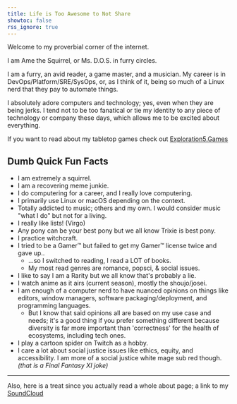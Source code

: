 ```yaml
---
title: Life is Too Awesome to Not Share
showtoc: false
rss_ignore: true
---
```


Welcome to my proverbial corner of the internet.

I am Ame the Squirrel, or Ms. D.O.S. in furry circles.

I am a furry, an avid reader, a game master, and a musician.
My career is in DevOps/Platform/SRE/SysOps, or, as I think of it, being so much of a Linux nerd that they pay to automate things.

I absolutely adore computers and technology; yes, even when they are being jerks. I tend not to be too fanatical or tie my identity to any piece of technology or company these days, which allows me to be excited about everything.

If you want to read about my tabletop games check out [Exploration5.Games](https://exploration5.games)

## Dumb Quick Fun Facts

- I am extremely a squirrel.
- I am a recovering meme junkie.
- I do computering for a career, and I really love computering.
- I primarily use Linux or macOS depending on the context.
- Totally addicted to music; others and my own. I would consider music "what I do" but not for a living.
- I really like lists! (Virgo)
- Any pony can be your best pony but we all know Trixie is best pony.
- I practice witchcraft.
- I tried to be a Gamer™ but failed to get my Gamer™ license twice and gave up..
  - …so I switched to reading, I read a LOT of books.
  - My most read genres are romance, popsci, & social issues.
- I like to say I am a Rarity but we all know that's probably a lie.
- I watch anime as it airs (current season), mostly the shoujo/josei.
- I am enough of a computer nerd to have nuanced opinions on things like editors, window managers, software packaging/deployment, and programming languages.
  - But I know that said opinions all are based on my use case and needs; it's a good thing if you prefer something different because diversity is far more important than 'correctness' for the health of ecosystems, including tech ones.
- I play a cartoon spider on Twitch as a hobby.
- I care a lot about social justice issues like ethics, equity, and accessibility. I am more of a social justice white mage sub red though. _(that is a Final Fantasy XI joke)_

---

Also, here is a treat since you actually read a whole about page; a link to my [SoundCloud](https://soundcloud.com/dos_skwrl)
